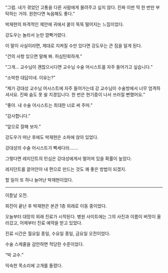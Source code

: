 “그럼. 내가 겪었던 고통을 다른 사람에게 물려주고 싶지 않다. 진짜 이번 딱 한 번만 부탁하는 거야. 원한다면 녹음해도 좋다.”

박재현의 파격적인 제안에 귀에서 꿀이 뚝뚝 떨어지는 느낌이었다.

강도우는 놀라서 눈만 깜빡거렸다.

이 말이 사실이라면, 제대로 지켜질 수만 있다면 강도우는 큰 짐을 덜게 된다.

“건의 사항 있으면 말해 봐. 허심탄회하게.”

“그게… 교수님이 괜찮으시다면 교수님 수술 어시스트를 자주 들어가고 싶습니다.”

“소박한 대답이네. 이유는?”

“제가 강대성 교수님 어시스트에 자주 들어가는데 강 교수님이 수술방에서 너무 엄격하셔서요. 진짜 숨도 못 쉴 지경입니다. 한 번은 현기증이 나서 쓰러질 뻔했어요.”

“좋아. 내 수술 어시스트는 최대한 너로 써 주마.”

“감사합니다.”

“앞으로 잘해 보자.”

강도우가 떠난 후에도 박재현은 소파에 앉아 있었다.

강대성의 수술 어시스트가 빡세다라…….

그렇다면 레지던트의 민심은 강대성에게서 멀어져 있을 확률이 높았다.

레지던트를 끌어안아 내 편으로 만드는 것도 꽤 좋은 방법이 되겠지.

할 일이 또 하나 늘어난 박재현이었다.

* * *

이튿날 오전.

회진이 끝난 후 박재현은 본관 1층 외래로 이동 중이었다.

오늘부터 대망의 외래 진료가 시작된다. 병원 사이트에는 그의 사진과 이름이 버젓이 올라갔고, 어제부터 진료 예약을 받고 있었다.

진료 시간은 월요일 종일, 수요일 종일, 금요일 오전이었다.

수술 스케줄을 감안하면 적당한 수준이었다.

“박 교수.”

익숙한 목소리에 고개를 돌렸다.